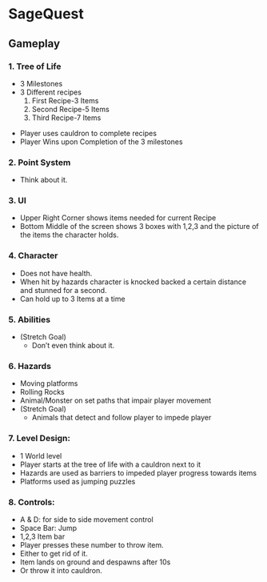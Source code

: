 # SageQuest

## Gameplay

### 1. Tree of Life
* 3 Milestones
* 3 Different recipes
  1. First Recipe-3 Items
  2. Second Recipe-5 Items
  3. Third Recipe-7 Items
+ Player uses cauldron to complete recipes 
+ Player Wins upon Completion of the 3 milestones
### 2. Point System
  + Think about it.
### 3. UI
  + Upper Right Corner shows items needed for current Recipe 
  + Bottom Middle of the screen shows 3 boxes with 1,2,3 and the picture of the items the character holds.
### 4. Character 
  + Does not have health.
  + When hit by hazards character is knocked backed a certain distance and stunned for a second.
  + Can hold up to 3 Items at a time
### 5. Abilities
  + (Stretch Goal)
    + Don’t even think about it.
### 6. Hazards
  + Moving platforms
  + Rolling Rocks
  + Animal/Monster on set paths that impair player movement
  + (Stretch Goal)
     + Animals that detect and follow player to impede player
### 7. Level Design:
  + 1 World level
  + Player starts at the tree of life with a cauldron next to it
  + Hazards are used as barriers to impeded player progress towards items
  + Platforms used as jumping puzzles
### 8. Controls:
  + A & D: for side to side movement control 
  + Space Bar: Jump
  + 1,2,3 Item bar
  + Player presses these number to throw item.
  + Either to get rid of it.
  + Item lands on ground and despawns after 10s
  + Or throw it into cauldron.
